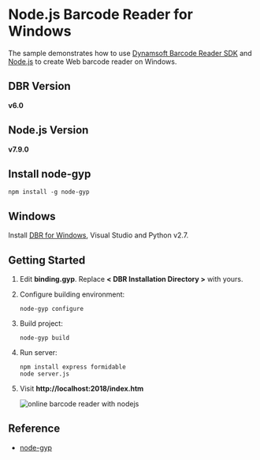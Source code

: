 # Node.js Barcode Reader for Windows

The sample demonstrates how to use [Dynamsoft Barcode Reader SDK][1] and [Node.js][2] to create Web barcode reader on Windows.

## DBR Version
**v6.0**

## Node.js Version
**v7.9.0**

## Install node-gyp

```
npm install -g node-gyp
```

## Windows
Install [DBR for Windows][3], Visual Studio and Python v2.7.

## Getting Started
1. Edit **binding.gyp**. Replace **< DBR Installation Directory >** with yours. 
2. Configure building environment:

    ```
    node-gyp configure
    ```
3. Build project:

    ```
    node-gyp build
    ```
4. Run server:
    
    ```
    npm install express formidable
    node server.js
    ```
5. Visit **http://localhost:2018/index.htm**

    ![online barcode reader with nodejs](http://www.codepool.biz/wp-content/uploads/2016/01/node-online-barcode-reader.png)

## Reference
* [node-gyp][5]


[1]:http://www.dynamsoft.com/Products/Dynamic-Barcode-Reader.aspx
[2]:https://nodejs.org
[3]:http://www.dynamsoft.com/Downloads/Dynamic-Barcode-Reader-Download.aspx
[5]:https://github.com/nodejs/node-gyp

